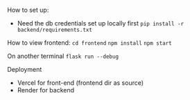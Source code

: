 How to set up:

- Need the db credentials set up locally first
  `pip install -r backend/requirements.txt`

How to view frontend:
`cd frontend`
`npm install`
`npm start`

On another terminal
`flask run --debug`

Deployment
- Vercel for front-end (frontend dir as source)
- Render for backend 
